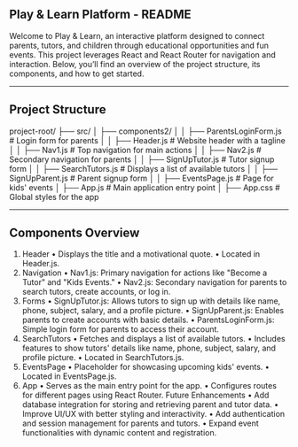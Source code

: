 ## Play & Learn Platform - README

Welcome to Play & Learn, an interactive platform designed to connect parents, tutors, and children through educational opportunities and fun events. This project leverages React and React Router for navigation and interaction. Below, you’ll find an overview of the project structure, its components, and how to get started.

---

## Project Structure

project-root/
├── src/
│ ├── components2/
│ │ ├── ParentsLoginForm.js # Login form for parents
│ │ ├── Header.js # Website header with a tagline
│ │ ├── Nav1.js # Top navigation for main actions
│ │ ├── Nav2.js # Secondary navigation for parents
│ │ ├── SignUpTutor.js # Tutor signup form
│ │ ├── SearchTutors.js # Displays a list of available tutors
│ │ ├── SignUpParent.js # Parent signup form
│ │ ├── EventsPage.js # Page for kids' events
│ ├── App.js # Main application entry point
│ ├── App.css # Global styles for the app

---

## Components Overview

1. Header
   • Displays the title and a motivational quote.
   • Located in Header.js.
2. Navigation
   • Nav1.js: Primary navigation for actions like "Become a Tutor" and "Kids Events."
   • Nav2.js: Secondary navigation for parents to search tutors, create accounts, or log in.
3. Forms
   • SignUpTutor.js: Allows tutors to sign up with details like name, phone, subject, salary, and a profile picture.
   • SignUpParent.js: Enables parents to create accounts with basic details.
   • ParentsLoginForm.js: Simple login form for parents to access their account.
4. SearchTutors
   • Fetches and displays a list of available tutors.
   • Includes features to show tutors' details like name, phone, subject, salary, and profile picture.
   • Located in SearchTutors.js.
5. EventsPage
   • Placeholder for showcasing upcoming kids' events.
   • Located in EventsPage.js.
6. App
   • Serves as the main entry point for the app.
   • Configures routes for different pages using React Router.
   Future Enhancements
   • Add database integration for storing and retrieving parent and tutor data.
   • Improve UI/UX with better styling and interactivity.
   • Add authentication and session management for parents and tutors.
   • Expand event functionalities with dynamic content and registration.

